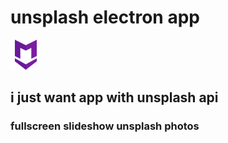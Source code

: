 # unsplash electron app

![unsplash app](https://github.com/adam-p/markdown-here/raw/master/src/common/images/icon48.png "")

## i just want app with unsplash api
### fullscreen slideshow unsplash photos
